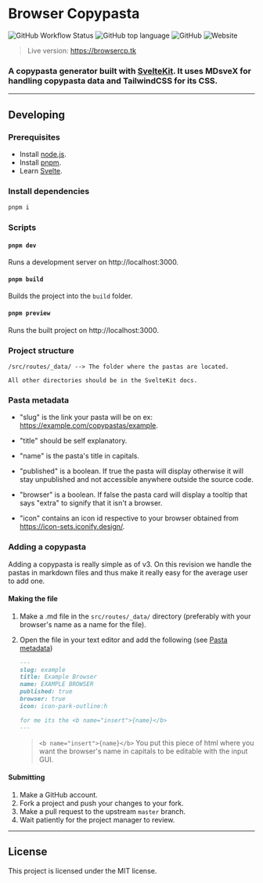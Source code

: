 # Browser Copypasta

![GitHub Workflow Status](https://img.shields.io/github/workflow/status/akisblack/browser-copypasta/Build%20and%20Deploy?style=for-the-badge)
![GitHub top language](https://img.shields.io/github/languages/top/akisblack/browser-copypasta?style=for-the-badge)
![GitHub](https://img.shields.io/github/license/akisblack/browser-copypasta?style=for-the-badge)
![Website](https://img.shields.io/website?down_color=red&down_message=offline&style=for-the-badge&up_color=green&up_message=online&url=https%3A%2F%2Fbrowsercp.tk)

> Live version: https://browsercp.tk

### A copypasta generator built with [SvelteKit](https://kit.svelte.dev). It uses MDsveX for handling copypasta data and TailwindCSS for its CSS.

---

## Developing

### Prerequisites

- Install [node.js](https://nodejs.org).
- Install [pnpm](https://pnpm.io).
- Learn [Svelte](https://svelte.dev).

### Install dependencies

```bash
pnpm i
```

### Scripts

#### `pnpm dev`

Runs a development server on http://localhost:3000.

#### `pnpm build`

Builds the project into the `build` folder.

#### `pnpm preview`

Runs the built project on http://localhost:3000.

### Project structure

```
/src/routes/_data/ --> The folder where the pastas are located.
```

```
All other directories should be in the SvelteKit docs.
```

### Pasta metadata

- "slug" is the link your pasta will be on ex: https://example.com/copypastas/example.

- "title" should be self explanatory.

- "name" is the pasta's title in capitals.

- "published" is a boolean. If true the pasta will display otherwise it will stay unpublished and not accessible anywhere outside the source code.

- "browser" is a boolean. If false the pasta card will display a tooltip that says "extra" to signify that it isn't a browser.

- "icon" contains an icon id respective to your browser obtained from https://icon-sets.iconify.design/.

### Adding a copypasta

Adding a copypasta is really simple as of v3. On this revision we handle the pastas in markdown files and thus make it really easy for the average user to add one.

#### Making the file

1. Make a .md file in the `src/routes/_data/` directory (preferably with your browser's name as a name for the file).
2. Open the file in your text editor and add the following (see [Pasta metadata](#pasta-metadata))

   ```md
   ---
   slug: example
   title: Example Browser
   name: EXAMPLE BROWSER
   published: true
   browser: true
   icon: icon-park-outline:h
   
   for me its the <b name="insert">{name}</b>
   ---
   ```

   > `<b name="insert">{name}</b>` You put this piece of html where you want the browser's name in capitals to be editable with the input GUI.

#### Submitting

1. Make a GitHub account.
2. Fork a project and push your changes to your fork.
3. Make a pull request to the upstream `master` branch.
4. Wait patiently for the project manager to review.

---

## License

This project is licensed under the MIT license.
